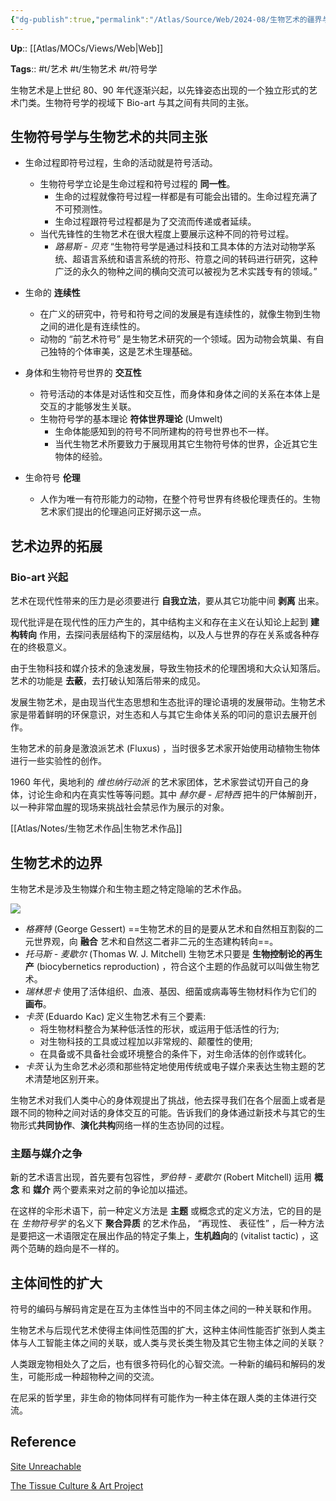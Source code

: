 ```yaml
---
{"dg-publish":true,"permalink":"/Atlas/Source/Web/2024-08/生物艺术的疆界与伦理/"}
---
```



**Up**:: [[Atlas/MOCs/Views/Web\|Web]]

**Tags**:: #t/艺术 #t/生物艺术 #t/符号学 

生物艺术是上世纪 80、90 年代逐渐兴起，以先锋姿态出现的一个独立形式的艺术门类。生物符号学的视域下 Bio-art 与其之间有共同的主张。

## 生物符号学与生物艺术的共同主张

- 生命过程即符号过程，生命的活动就是符号活动。
	- 生物符号学立论是生命过程和符号过程的 **同一性**。
		- 生命的过程就像符号过程一样都是有可能会出错的。生命过程充满了不可预测性。
		- 生命过程跟符号过程都是为了交流而传递或者延续。
	- 当代先锋性的生物艺术在很大程度上要展示这种不同的符号过程。
		- *路易斯 - 贝克* “生物符号学是通过科技和工具本体的方法对动物学系统、超语言系统和语言系统的符形、符意之间的转码进行研究，这种广泛的永久的物种之间的横向交流可以被视为艺术实践专有的领域。” 

- 生命的 **连续性**
	- 在广义的研究中，符号和符号之间的发展是有连续性的，就像生物到生物之间的进化是有连续性的。
	- 动物的 “前艺术符号” 是生物艺术研究的一个领域。因为动物会筑巢、有自己独特的个体审美，这是艺术生理基础。

- 身体和生物符号世界的 **交互性**
	- 符号活动的本体是对话性和交互性，而身体和身体之间的关系在本体上是交互的才能够发生关联。
	- 生物符号学的基本理论 **符体世界理论** (Umwelt)
		- 生命体能感知到的符号不同所建构的符号世界也不一样。
		- 当代生物艺术所要致力于展现用其它生物符号体的世界，企近其它生物体的经验。

- 生命符号 **伦理**
	- 人作为唯一有符形能力的动物，在整个符号世界有终极伦理责任的。生物艺术家们提出的伦理追问正好揭示这一点。

## 艺术边界的拓展

### Bio-art 兴起

艺术在现代性带来的压力是必须要进行 **自我立法**，要从其它功能中间 **剥离** 出来。

现代批评是在现代性的压力产生的，其中结构主义和存在主义在认知论上起到 **建构转向** 作用，去探问表层结构下的深层结构，以及人与世界的存在关系或各种存在的终极意义。

由于生物科技和媒介技术的急速发展，导致生物技术的伦理困境和大众认知落后。艺术的功能是 **去蔽**，去打破认知落后带来的成见。

发展生物艺术，是由现当代生态思想和生态批评的理论语境的发展带动。生物艺术家是带着鲜明的环保意识，对生态和人与其它生命体关系的叩问的意识去展开创作。

生物艺术的前身是激浪派艺术 (Fluxus) ，当时很多艺术家开始使用动植物生物体进行一些实验性的创作。

1960 年代，奥地利的 *维也纳行动派* 的艺术家团体，艺术家尝试切开自己的身体，讨论生命和内在真实性等等问题。其中 *赫尔曼 - 尼特西* 把牛的尸体解剖开，以一种非常血腥的现场来挑战社会禁忌作为展示的对象。

[[Atlas/Notes/生物艺术作品\|生物艺术作品]]

## 生物艺术的边界

生物艺术是涉及生物媒介和生物主题之特定隐喻的艺术作品。

![](https://img.ractive.site/ominivore/i/2024-07/127701f66ddac467b699a8ff3890c48a.png)

- *格赛特* (George Gessert) ==生物艺术的目的是要从艺术和自然相互割裂的二元世界观，向 **融合** 艺术和自然这二者非二元的生态建构转向==。
- *托马斯 - 麦歇尔* (Thomas W. J. Mitchell) 生物艺术只要是 **生物控制论的再生产** (biocybernetics reproduction) ，符合这个主题的作品就可以叫做生物艺术。
- *瑞林思卡* 使用了活体组织、血液、基因、细菌或病毒等生物材料作为它们的 **画布**。
- *卡茨* (Eduardo Kac) 定义生物艺术有三个要素:
	- 将生物材料整合为某种低活性的形状，或运用于低活性的行为;
	- 对生物科技的工具或过程加以非常规的、颠覆性的使用;
	- 在具备或不具备社会或环境整合的条件下，对生命活体的创作或转化。
- *卡茨* 认为生命艺术必须和那些特定地使用传统或电子媒介来表达生物主题的艺术清楚地区别开来。

生物艺术对我们人类中心的身体观提出了挑战，他去探寻我们在各个层面上或者是跟不同的物种之间对话的身体交互的可能。告诉我们的身体通过新技术与其它的生物形式**共同协作**、**演化共构**网络一样的生态协同的过程。

### 主题与媒介之争

新的艺术语言出现，首先要有包容性，*罗伯特 - 麦歇尔* (Robert Mitchell) 运用 **概念** 和 **媒介** 两个要素来对之前的争论加以描述。

在这样的伞形术语下，前一种定义方法是 **主题** 或概念式的定义方法，它的目的是在 *生物符号学* 的名义下 **聚合异质** 的艺术作品， “再现性、 表征性” ，后一种方法是要把这一术语限定在展出作品的特定子集上，**生机趋向**的 (vitalist tactic) ，这两个范畴的趋向是不一样的。

## 主体间性的扩大

符号的编码与解码肯定是在互为主体性当中的不同主体之间的一种关联和作用。

生物艺术与后现代艺术使得主体间性范围的扩大，这种主体间性能否扩张到人类主体与人工智能主体之间的关联，或人类与灵长类生物及其它生物主体之间的关联？

人类跟宠物相处久了之后，也有很多符码化的心智交流。一种新的编码和解码的发生，可能形成一种超物种之间的交流。

在尼采的哲学里，非生命的物体同样有可能作为一种主体在跟人类的主体进行交流。

## Reference

[Site Unreachable](https://news.sina.com.cn/o/2019-10-20/doc-iicezuev3466407.shtml)

[The Tissue Culture & Art Project](https://tcaproject.net/)
